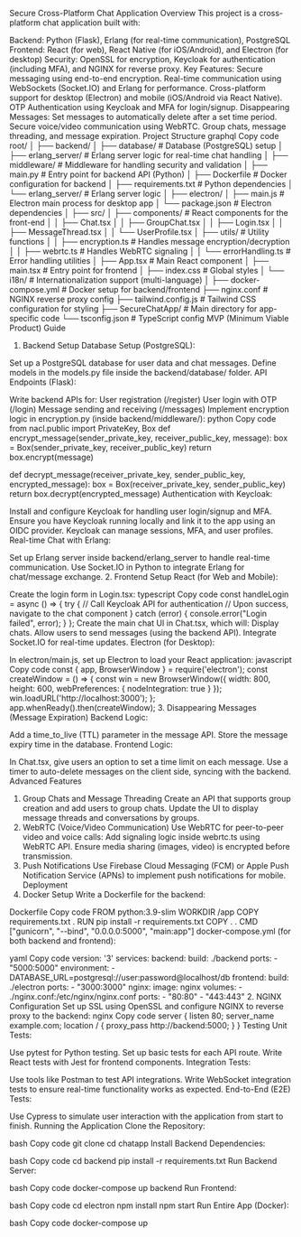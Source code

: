 Secure Cross-Platform Chat Application
Overview
This project is a cross-platform chat application built with:

Backend: Python (Flask), Erlang (for real-time communication), PostgreSQL
Frontend: React (for web), React Native (for iOS/Android), and Electron (for desktop)
Security: OpenSSL for encryption, Keycloak for authentication (including MFA), and NGINX for reverse proxy.
Key Features:
Secure messaging using end-to-end encryption.
Real-time communication using WebSockets (Socket.IO) and Erlang for performance.
Cross-platform support for desktop (Electron) and mobile (iOS/Android via React Native).
OTP Authentication using Keycloak and MFA for login/signup.
Disappearing Messages: Set messages to automatically delete after a set time period.
Secure voice/video communication using WebRTC.
Group chats, message threading, and message expiration.
Project Structure
graphql
Copy code
root/
│
├── backend/
│   ├── database/                  # Database (PostgreSQL) setup
│   ├── erlang_server/             # Erlang server logic for real-time chat handling
│   ├── middleware/                # Middleware for handling security and validation
│   ├── main.py                    # Entry point for backend API (Python)
│   ├── Dockerfile                 # Docker configuration for backend
│   ├── requirements.txt           # Python dependencies
│   └── erlang_server/             # Erlang server logic
│
├── electron/
│   ├── main.js                    # Electron main process for desktop app
│   └── package.json               # Electron dependencies
│
├── src/
│   ├── components/                # React components for the front-end
│   │   ├── Chat.tsx
│   │   ├── GroupChat.tsx
│   │   ├── Login.tsx
│   │   ├── MessageThread.tsx
│   │   └── UserProfile.tsx
│   ├── utils/                     # Utility functions
│   │   ├── encryption.ts          # Handles message encryption/decryption
│   │   ├── webrtc.ts              # Handles WebRTC signaling
│   │   └── errorHandling.ts       # Error handling utilities
│   ├── App.tsx                    # Main React component
│   ├── main.tsx                   # Entry point for frontend
│   ├── index.css                  # Global styles
│   └── i18n/                      # Internationalization support (multi-language)
│
├── docker-compose.yml              # Docker setup for backend/frontend
├── nginx.conf                      # NGINX reverse proxy config
├── tailwind.config.js              # Tailwind CSS configuration for styling
├── SecureChatApp/                  # Main directory for app-specific code
└── tsconfig.json                   # TypeScript config
MVP (Minimum Viable Product) Guide
1. Backend Setup
Database Setup (PostgreSQL):

Set up a PostgreSQL database for user data and chat messages.
Define models in the models.py file inside the backend/database/ folder.
API Endpoints (Flask):

Write backend APIs for:
User registration (/register)
User login with OTP (/login)
Message sending and receiving (/messages)
Implement encryption logic in encryption.py (inside backend/middleware/):
python
Copy code
from nacl.public import PrivateKey, Box
def encrypt_message(sender_private_key, receiver_public_key, message):
    box = Box(sender_private_key, receiver_public_key)
    return box.encrypt(message)

def decrypt_message(receiver_private_key, sender_public_key, encrypted_message):
    box = Box(receiver_private_key, sender_public_key)
    return box.decrypt(encrypted_message)
Authentication with Keycloak:

Install and configure Keycloak for handling user login/signup and MFA.
Ensure you have Keycloak running locally and link it to the app using an OIDC provider.
Keycloak can manage sessions, MFA, and user profiles.
Real-time Chat with Erlang:

Set up Erlang server inside backend/erlang_server to handle real-time communication.
Use Socket.IO in Python to integrate Erlang for chat/message exchange.
2. Frontend Setup
React (for Web and Mobile):

Create the login form in Login.tsx:
typescript
Copy code
const handleLogin = async () => {
    try {
        // Call Keycloak API for authentication
        // Upon success, navigate to the chat component
    } catch (error) {
        console.error("Login failed", error);
    }
};
Create the main chat UI in Chat.tsx, which will:
Display chats.
Allow users to send messages (using the backend API).
Integrate Socket.IO for real-time updates.
Electron (for Desktop):

In electron/main.js, set up Electron to load your React application:
javascript
Copy code
const { app, BrowserWindow } = require('electron');
const createWindow = () => {
    const win = new BrowserWindow({
        width: 800,
        height: 600,
        webPreferences: {
            nodeIntegration: true
        }
    });
    win.loadURL('http://localhost:3000');
};
app.whenReady().then(createWindow);
3. Disappearing Messages (Message Expiration)
Backend Logic:

Add a time_to_live (TTL) parameter in the message API.
Store the message expiry time in the database.
Frontend Logic:

In Chat.tsx, give users an option to set a time limit on each message.
Use a timer to auto-delete messages on the client side, syncing with the backend.
Advanced Features
1. Group Chats and Message Threading
Create an API that supports group creation and add users to group chats.
Update the UI to display message threads and conversations by groups.
2. WebRTC (Voice/Video Communication)
Use WebRTC for peer-to-peer video and voice calls:
Add signaling logic inside webrtc.ts using WebRTC API.
Ensure media sharing (images, video) is encrypted before transmission.
3. Push Notifications
Use Firebase Cloud Messaging (FCM) or Apple Push Notification Service (APNs) to implement push notifications for mobile.
Deployment
1. Docker Setup
Write a Dockerfile for the backend:

Dockerfile
Copy code
FROM python:3.9-slim
WORKDIR /app
COPY requirements.txt .
RUN pip install -r requirements.txt
COPY . .
CMD ["gunicorn", "--bind", "0.0.0.0:5000", "main:app"]
docker-compose.yml (for both backend and frontend):

yaml
Copy code
version: '3'
services:
  backend:
    build: ./backend
    ports:
      - "5000:5000"
    environment:
      - DATABASE_URL=postgresql://user:password@localhost/db
  frontend:
    build: ./electron
    ports:
      - "3000:3000"
  nginx:
    image: nginx
    volumes:
      - ./nginx.conf:/etc/nginx/nginx.conf
    ports:
      - "80:80"
      - "443:443"
2. NGINX Configuration
Set up SSL using OpenSSL and configure NGINX to reverse proxy to the backend:
nginx
Copy code
server {
    listen 80;
    server_name example.com;
    location / {
        proxy_pass http://backend:5000;
    }
}
Testing
Unit Tests:

Use pytest for Python testing.
Set up basic tests for each API route.
Write React tests with Jest for frontend components.
Integration Tests:

Use tools like Postman to test API integrations.
Write WebSocket integration tests to ensure real-time functionality works as expected.
End-to-End (E2E) Tests:

Use Cypress to simulate user interaction with the application from start to finish.
Running the Application
Clone the Repository:

bash
Copy code
git clone <repo-url>
cd chatapp
Install Backend Dependencies:

bash
Copy code
cd backend
pip install -r requirements.txt
Run Backend Server:

bash
Copy code
docker-compose up backend
Run Frontend:

bash
Copy code
cd electron
npm install
npm start
Run Entire App (Docker):

bash
Copy code
docker-compose up
